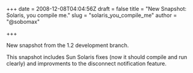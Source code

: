 +++
date = 2008-12-08T04:04:56Z
draft = false
title = "New Snapshot: Solaris, you compile me."
slug =  "solaris_you_compile_me"
author = "@sobomax"

+++

New snapshot from the 1.2 development branch.

This snapshot includes Sun Solaris fixes (now it should compile and run clearly) and improvments to the disconnect notification feature.
